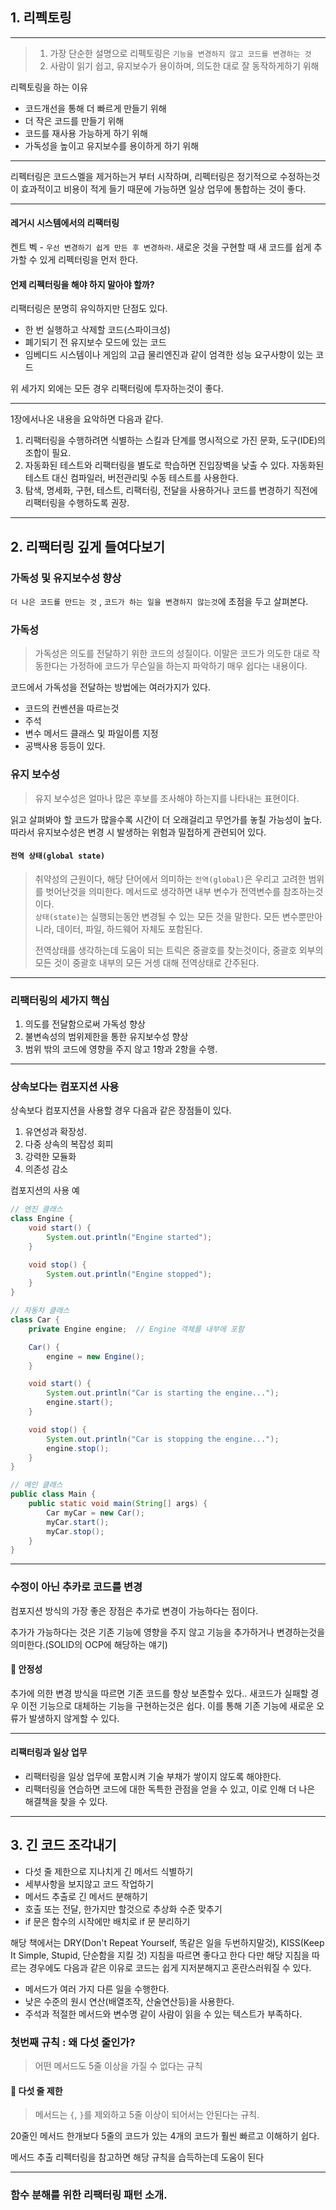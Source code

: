 ## 1. 리펙토링

---

> 1. 가장 단순한 설명으로 리펙토링은 `기능을 변경하지 않고 코드를 변경하는 것`<br>
> 2. 사람이 읽기 쉽고, 유지보수가 용이하며, 의도한 대로 잘 동작하게하기 위해


리펙토링을 하는 이유 

 - 코드개선을 통해 더 빠르게 만들기 위해
 - 더 작은 코드를 만들기 위해
 - 코드를 재사용 가능하게 하기 위해
 - 가독성을 높이고 유지보수를 용이하게 하기 위해

---


리펙터링은 코드스멜을 제거하는거 부터 시작하며, 리펙터링은 정기적으로 수정하는것이 효과적이고
비용이 적게 들기 때문에 가능하면 일상 업무에 통합하는 것이 좋다.

---


#### 레거시 시스템에서의 리팩터링

켄트 벡 - `우선 변경하기 쉽게 만든 후 변경하라`. 새로운 것을 구현할 때 새 코드를 쉽게
추가할 수 있게 리펙터링을 먼저 한다.

#### 언제 리펙터링을 해야 하지 말아야 할까?

리팩터링은 분명히 유익하지만 단점도 있다.

 - 한 번 실행하고 삭제할 코드(스파이크성)
 - 폐기되기 전 유지보수 모드에 있는 코드
 - 임베디드 시스템이나 게임의 고급 물리엔진과 같이 엄격한 성능 요구사항이 있는 코드

위 세가지 외에는 모든 경우 리팩터링에 투자하는것이 좋다.


---

1장에서나온 내용을 요악하면 다음과 같다.

1. 리팩터링을 수행하려면 식별하는 스킬과 단계를 명시적으로 가진 문화, 도구(IDE)의 조합이 필요.
2. 자동화된 테스트와 리팩터링을 별도로 학습하면 진입장벽을 낮출 수 있다. 자동화된 테스트 대신 컴파일러, 버전관리및 수동 테스트를 사용한다.
3. 탐색, 명세화, 구현, 테스트, 리팩터링, 전달을 사용하거나 코드를 변경하기 직전에 리팩터링을 수행하도록 권장.


---


## 2. 리팩터링 깊게 들여다보기


### 가독성 및 유지보수성 향상 

`더 나은 코드를 만드는 것` , `코드가 하는 일을 변경하지 않는것`에 초점을 두고 살펴본다.



### 가독성
> 가독성은 의도를 전달하기 위한 코드의 성질이다. 이말은 코드가 의도한 대로 작동한다는 가정하에
> 코드가 무슨일을 하는지 파악하기 매우 쉽다는 내용이다.

코드에서 가독성을 전달하는 방법에는 여러가지가 있다. 
 - 코드의 컨벤션을 따르는것
 - 주석
 - 변수 메서드 클래스 및 파일이름 지정
 - 공백사용 등등이 있다.


### 유지 보수성 
> 유지 보수성은 얼마나 많은 후보를 조사해야  하는지를 나타내는 표현이다.

읽고 살펴봐야 할 코드가 많을수록 시간이 더 오래걸리고 무언가를 놓칠 가능성이 높다.
따라서 유지보수성은 변경 시 발생하는 위험과 밀접하게 관련되어 있다.

#### `전역 상태(global state)`
> 취약성의 근원이다, 해당 단어에서 의미하는 `전역(global)`은 우리고 고려한 범위를 벗어난것을 의미한다. 메서드로 생각하면
> 내부 변수가 전역변수를 참조하는것이다. <br>
> `상태(state)`는 실행되는동안 변경될 수 있는 모든 것을 말한다.
> 모든 변수뿐만아니라, 데이터, 파일, 하드웨어 자체도 포함된다.
> 
> 전역상태를 생각하는데 도움이 되는 트릭은 중괄호를 찾는것이다, 중괄호 외부의 모든 것이 중괄호 내부의 모든 거셍 대해 전역상태로 간주된다.

---

### 리팩터링의 세가지 핵심
1. 의도를 전달함으로써 가독성 향상
2. 불변속성의 범위제한을 통한 유지보수성 향상
3. 범위 밖의 코드에 영향을 주지 않고 1항과 2항을 수행.


---

### 상속보다는 컴포지션 사용

상속보다 컴포지션을 사용할 경우 다음과 같은 장점들이 있다.

1. 유연성과 확장성. 
2. 다중 상속의 복잡성 회피 
3. 강력한 모듈화
4. 의존성 감소


컴포지션의 사용 예 
```java
// 엔진 클래스
class Engine {
    void start() {
        System.out.println("Engine started");
    }

    void stop() {
        System.out.println("Engine stopped");
    }
}

// 자동차 클래스
class Car {
    private Engine engine;  // Engine 객체를 내부에 포함

    Car() {
        engine = new Engine();
    }

    void start() {
        System.out.println("Car is starting the engine...");
        engine.start();
    }

    void stop() {
        System.out.println("Car is stopping the engine...");
        engine.stop();
    }
}

// 메인 클래스
public class Main {
    public static void main(String[] args) {
        Car myCar = new Car();
        myCar.start();
        myCar.stop();
    }
}
```

---

### 수정이 아닌 추카로 코드를 변경

컴포지션 방식의 가장 좋은 장점은 추가로 변경이 가능하다는 점이다.

추가가 가능하다는 것은  기존 기능에 영향을 주지 않고 기능을 추가하거나 변경하는것을 의미한다.(SOLID의 OCP에 해당하는 얘기)


#### 🧐 안정성 
추가에 의한 변경 방식을 따르면 기존 코드를 항상 보존할수 있다.. 새코드가 실패할 경우 이전 기능으로
대체하는 기능을 구현하는것은 쉽다. 이를 통해 기존 기능에 새로운 오류가 발생하지 않게할 수 있다.


---

#### 리팩터링과 일상 업무
 - 리팩터링을 일상 업무에 포함시켜 기술 부채가 쌓이지 않도록 해야한다.
 - 리팩터링을 연습하면 코드에 대한 독특한 관점을 얻을 수 있고, 이로 인해 더 나은 해결책을 찾을 수 있다.

---

## 3. 긴 코드 조각내기 

- 다섯 줄 제한으로 지나치게 긴 메서드 식별하기
- 세부사항을 보지않고 코드 작업하기
- 메서드 추출로 긴 메서드 분해하기
- 호출 또는 전달, 한가지만 할것으로 추상화 수준 맞추기
- if 문은 함수의 시작에만 배치로 if 문 분리하기


해당 책에서는 DRY(Don't Repeat Yourself, 똑같은 일을 두번하지말것), KISS(Keep It Simple, Stupid, 단순함을 지킬 것) 지침을 따르면 좋다고 한다
다만 해당 지침을 따르는 경우에도 다음과 같은 이유로 코드는 쉽게 지저분해지고 혼란스러워질 수 있다.

 - 메서드가 여러 가지 다른 일을 수행한다.
 - 낮은 수준의 원시 연산(배열조작, 산술연산등)을 사용한다.
 - 주석과 적절한 메서드와 변수명 같이 사람이 읽을 수 있는 텍스트가 부족하다.


### 첫번째 규칙 : 왜 다섯 줄인가?
> 어떤 메서드도 5줄 이상을 가질 수 없다는 규칙

#### 🤖 다섯 줄 제한 
> 메서드는 `{`, `}`를 제외하고 5줄 이상이 되어서는 안된다는 규칙.

20줄인 메서드 한개보다 5줄의 코드가 있는 4개의 코드가 훨씬 빠르고 이해하기 쉽다.

메서드 추출 리펙터링을 참고하면 해당 규칙을 습득하는데 도움이 된다 

---

### 함수 분해를 위한 리팩터링 패턴 소개.